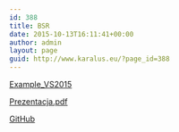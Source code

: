```yaml
---
id: 388
title: BSR
date: 2015-10-13T16:11:41+00:00
author: admin
layout: page
guid: http://www.karalus.eu/?page_id=388
---
```

[Example_VS2015](/blog/wp-content/uploads/2015/10/BankWcfSoapExample.zip)

[Prezentacja.pdf](/blog/wp-content/uploads/2015/10/WCF-Soap.pdf)

[GitHub](https://github.com/AdrianRamzes/WcfSoapServiceExample)